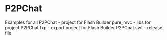 # P2PChat
Examples for all
P2PChat - project for Flash Builder 
pure_mvc - libs for project
P2PChat.fxp - export project for Flash Builder
P2PChat.swf - release file
